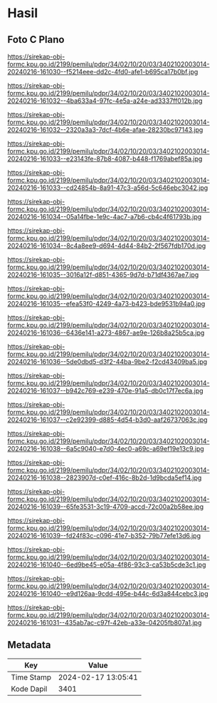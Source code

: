 # Hasil

## Foto C Plano

https://sirekap-obj-formc.kpu.go.id/2199/pemilu/pdpr/34/02/10/20/03/3402102003014-20240216-161030--f5214eee-dd2c-4fd0-afe1-b695ca17b0bf.jpg

https://sirekap-obj-formc.kpu.go.id/2199/pemilu/pdpr/34/02/10/20/03/3402102003014-20240216-161032--4ba633a4-97fc-4e5a-a24e-ad3337ff012b.jpg

https://sirekap-obj-formc.kpu.go.id/2199/pemilu/pdpr/34/02/10/20/03/3402102003014-20240216-161032--2320a3a3-7dcf-4b6e-afae-28230bc97143.jpg

https://sirekap-obj-formc.kpu.go.id/2199/pemilu/pdpr/34/02/10/20/03/3402102003014-20240216-161033--e23143fe-87b8-4087-b448-f1769abef85a.jpg

https://sirekap-obj-formc.kpu.go.id/2199/pemilu/pdpr/34/02/10/20/03/3402102003014-20240216-161033--cd24854b-8a91-47c3-a56d-5c646ebc3042.jpg

https://sirekap-obj-formc.kpu.go.id/2199/pemilu/pdpr/34/02/10/20/03/3402102003014-20240216-161034--05a14fbe-1e9c-4ac7-a7b6-cb4c4f61793b.jpg

https://sirekap-obj-formc.kpu.go.id/2199/pemilu/pdpr/34/02/10/20/03/3402102003014-20240216-161034--8c4a8ee9-d694-4d44-84b2-2f567fdb170d.jpg

https://sirekap-obj-formc.kpu.go.id/2199/pemilu/pdpr/34/02/10/20/03/3402102003014-20240216-161035--3016a12f-d851-4365-9d7d-b71df4367ae7.jpg

https://sirekap-obj-formc.kpu.go.id/2199/pemilu/pdpr/34/02/10/20/03/3402102003014-20240216-161035--efea53f0-4249-4a73-b423-bde9531b94a0.jpg

https://sirekap-obj-formc.kpu.go.id/2199/pemilu/pdpr/34/02/10/20/03/3402102003014-20240216-161036--6436e141-a273-4867-ae9e-126b8a25b5ca.jpg

https://sirekap-obj-formc.kpu.go.id/2199/pemilu/pdpr/34/02/10/20/03/3402102003014-20240216-161036--5de0dbd5-d3f2-44ba-9be2-f2cd43409ba5.jpg

https://sirekap-obj-formc.kpu.go.id/2199/pemilu/pdpr/34/02/10/20/03/3402102003014-20240216-161037--b942c769-e239-470e-91a5-db0c17f7ec6a.jpg

https://sirekap-obj-formc.kpu.go.id/2199/pemilu/pdpr/34/02/10/20/03/3402102003014-20240216-161037--c2e92399-d885-4d54-b3d0-aaf26737063c.jpg

https://sirekap-obj-formc.kpu.go.id/2199/pemilu/pdpr/34/02/10/20/03/3402102003014-20240216-161038--6a5c9040-e7d0-4ec0-a69c-a69ef19e13c9.jpg

https://sirekap-obj-formc.kpu.go.id/2199/pemilu/pdpr/34/02/10/20/03/3402102003014-20240216-161038--2823907d-c0ef-416c-8b2d-1d9bcda5ef14.jpg

https://sirekap-obj-formc.kpu.go.id/2199/pemilu/pdpr/34/02/10/20/03/3402102003014-20240216-161039--65fe3531-3c19-4709-accd-72c00a2b58ee.jpg

https://sirekap-obj-formc.kpu.go.id/2199/pemilu/pdpr/34/02/10/20/03/3402102003014-20240216-161039--fd24f83c-c096-41e7-b352-79b77efe13d6.jpg

https://sirekap-obj-formc.kpu.go.id/2199/pemilu/pdpr/34/02/10/20/03/3402102003014-20240216-161040--6ed9be45-e05a-4f86-93c3-ca53b5cde3c1.jpg

https://sirekap-obj-formc.kpu.go.id/2199/pemilu/pdpr/34/02/10/20/03/3402102003014-20240216-161040--e9d126aa-9cdd-495e-b44c-6d3a844cebc3.jpg

https://sirekap-obj-formc.kpu.go.id/2199/pemilu/pdpr/34/02/10/20/03/3402102003014-20240216-161031--435ab7ac-c97f-42eb-a33e-04205fb807a1.jpg


## Metadata

| Key        | Value               |
| ---------- | ------------------- |
| Time Stamp | 2024-02-17 13:05:41 |
| Kode Dapil | 3401                |



